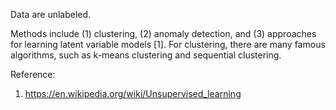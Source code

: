 Data are unlabeled.

Methods include (1) clustering, (2) anomaly detection, and (3) approaches for learning latent variable models [1]. For clustering, there are many famous algorithms, such as k-means clustering and sequential clustering.

Reference:
1. https://en.wikipedia.org/wiki/Unsupervised_learning
